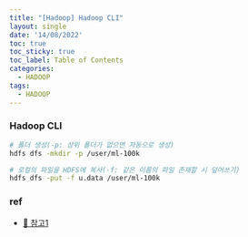 ```yaml
---
title: "[Hadoop] Hadoop CLI"
layout: single
date: '14/08/2022'
toc: true
toc_sticky: true
toc_label: Table of Contents
categories:
  - HADOOP
tags:
  - HADOOP
---
```


### Hadoop CLI
```bash
# 폴더 생성(-p: 상위 폴더가 없으면 자동으로 생성)
hdfs dfs -mkdir -p /user/ml-100k

# 로컬의 파일을 HDFS에 복사(-f: 같은 이름의 파일 존재할 시 덮어쓰기)
hdfs dfs -put -f u.data /user/ml-100k
```

### ref 
* [🔗 참고1](https://wikidocs.net/26496)

